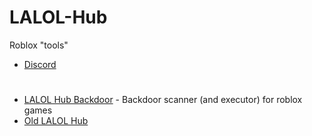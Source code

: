 # LALOL-Hub
Roblox "tools"

- [Discord](https://discord.gg/XXqzxT7E5z)
#
- [LALOL Hub Backdoor](https://github.com/Its-LALOL/LALOL-Hub/blob/main/Backdoor-Scanner/README.md) - Backdoor scanner (and executor) for roblox games
- [Old LALOL Hub](https://github.com/Its-LALOL/LALOL-Hub-Old)
